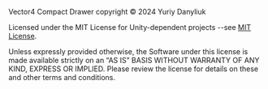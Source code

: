 Vector4 Compact Drawer copyright © 2024 Yuriy Danyliuk

Licensed under the MIT License for Unity-dependent projects
--see [MIT License](https://github.com/danliukuri/Vector4CompactDrawer?tab=MIT-1-ov-file).

Unless expressly provided otherwise, the Software under this license is made available strictly on an “AS IS” BASIS WITHOUT WARRANTY OF ANY KIND, EXPRESS OR IMPLIED. Please review the license for details on these and other terms and conditions.